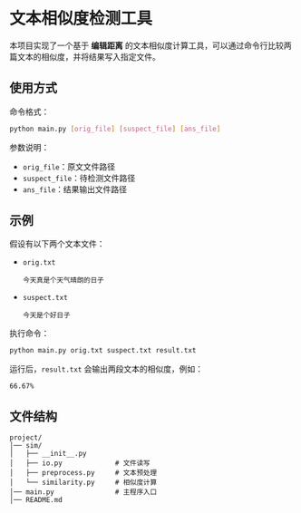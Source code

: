 # 文本相似度检测工具

本项目实现了一个基于 **编辑距离** 的文本相似度计算工具，可以通过命令行比较两篇文本的相似度，并将结果写入指定文件。

## 使用方式

命令格式：

```bash
python main.py [orig_file] [suspect_file] [ans_file]
```

参数说明：

* `orig_file`：原文文件路径
* `suspect_file`：待检测文件路径
* `ans_file`：结果输出文件路径

## 示例

假设有以下两个文本文件：

* `orig.txt`

  ```
  今天真是个天气晴朗的日子
  ```

* `suspect.txt`

  ```
  今天是个好日子
  ```

执行命令：

```bash
python main.py orig.txt suspect.txt result.txt
```

运行后，`result.txt` 会输出两段文本的相似度，例如：

```
66.67%
```

## 文件结构

```
project/
│── sim/
│   ├── __init__.py
│   ├── io.py             # 文件读写
│   ├── preprocess.py     # 文本预处理
│   └── similarity.py     # 相似度计算
│── main.py               # 主程序入口
│── README.md
```
